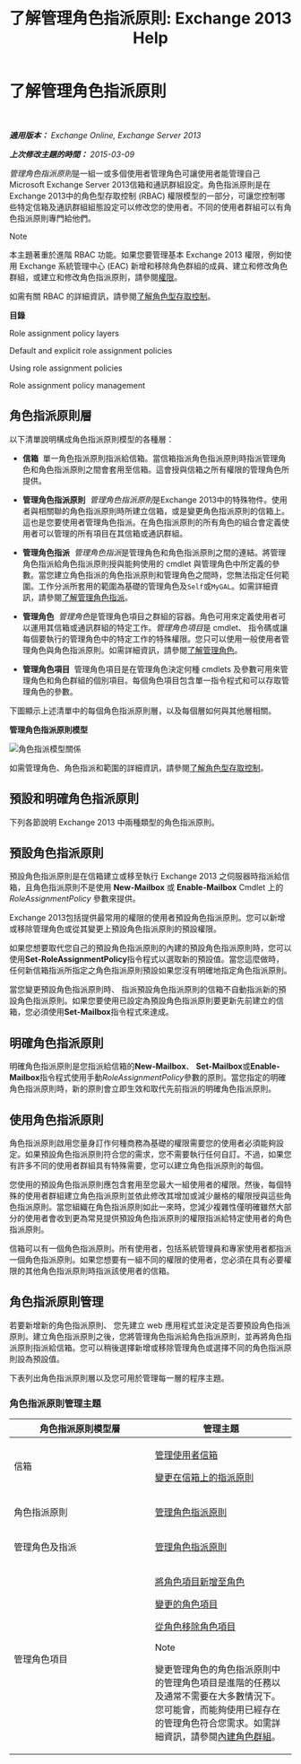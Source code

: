 ﻿---
title: '了解管理角色指派原則: Exchange 2013 Help'
TOCTitle: 了解管理角色指派原則
ms:assetid: 25913e43-326a-4371-90b5-021a35f100fe
ms:mtpsurl: https://technet.microsoft.com/zh-tw/library/Dd638100(v=EXCHG.150)
ms:contentKeyID: 50472839
ms.date: 05/21/2018
mtps_version: v=EXCHG.150
ms.translationtype: MT
---

# 了解管理角色指派原則

 

_**適用版本：** Exchange Online, Exchange Server 2013_

_**上次修改主題的時間：** 2015-03-09_

*管理角色指派原則*是一組一或多個使用者管理角色可讓使用者能管理自己 Microsoft Exchange Server 2013信箱和通訊群組設定。角色指派原則是在Exchange 2013中的角色型存取控制 (RBAC) 權限模型的一部分，可讓您控制哪些特定信箱及通訊群組組態設定可以修改您的使用者。不同的使用者群組可以有角色指派原則專門給他們。


> [!NOTE]  
> 本主題著重於進階 RBAC 功能。如果您要管理基本 Exchange 2013 權限，例如使用 Exchange 系統管理中心 (EAC) 新增和移除角色群組的成員、建立和修改角色群組，或建立和修改角色指派原則，請參閱<a href="permissions-exchange-2013-help.md">權限</a>。




如需有關 RBAC 的詳細資訊，請參閱[了解角色型存取控制](understanding-role-based-access-control-exchange-2013-help.md)。

**目錄**

Role assignment policy layers

Default and explicit role assignment policies

Using role assignment policies

Role assignment policy management

## 角色指派原則層

以下清單說明構成角色指派原則模型的各種層：

  - **信箱**  單一角色指派原則指派給信箱。當信箱指派角色指派原則時指派管理角色和角色指派原則之間會套用至信箱。這會授與信箱之所有權限的管理角色所提供。

  - **管理角色指派原則**  *管理角色指派原則*是Exchange 2013中的特殊物件。使用者與相關聯的角色指派原則時所建立信箱，或是變更角色指派原則的信箱上。這也是您要使用者管理角色指派。在角色指派原則的所有角色的組合會定義使用者可以管理的所有項目在其信箱或通訊群組。

  - **管理角色指派**  *管理角色指派*是管理角色和角色指派原則之間的連結。將管理角色指派給角色指派原則授與能夠使用的 cmdlet 與管理角色中所定義的參數。當您建立角色指派的角色指派原則和管理角色之間時，您無法指定任何範圍。工作分派所套用的範圍為基礎的管理角色及`Self`或`MyGAL`。如需詳細資訊，請參閱[了解管理角色指派](understanding-management-role-assignments-exchange-2013-help.md)。

  - **管理角色**  *管理角色*是管理角色項目之群組的容器。角色可用來定義使用者可以運用其信箱或通訊群組的特定工作。*管理角色項目*是 cmdlet、 指令碼或讓每個要執行的管理角色中的特定工作的特殊權限。您只可以使用一般使用者管理角色與角色指派原則。如需詳細資訊，請參閱[了解管理角色](understanding-management-roles-exchange-2013-help.md)。

  - **管理角色項目**  管理角色項目是在管理角色決定何種 cmdlets 及參數可用來管理角色和角色群組的個別項目。每個角色項目包含單一指令程式和可以存取管理角色的參數。

下圖顯示上述清單中的每個角色指派原則層，以及每個層如何與其他層相關。

**管理角色指派原則模型**

![角色指派模型關係](images/Dd638100.7f7c11ca-0d61-464d-98a3-a9991ec811b5(EXCHG.150).jpg "角色指派模型關係")

如需管理角色、角色指派和範圍的詳細資訊，請參閱[了解角色型存取控制](understanding-role-based-access-control-exchange-2013-help.md)。

## 預設和明確角色指派原則

下列各節說明 Exchange 2013 中兩種類型的角色指派原則。

## 預設角色指派原則

預設角色指派原則是在信箱建立或移至執行 Exchange 2013 之伺服器時指派給信箱，且角色指派原則不是使用 **New-Mailbox** 或 **Enable-Mailbox** Cmdlet 上的 *RoleAssignmentPolicy* 參數來提供。

Exchange 2013包括提供最常用的權限的使用者預設角色指派原則。您可以新增或移除管理角色或從其變更上預設角色指派原則的預設權限。

如果您想要取代您自己的預設角色指派原則的內建的預設角色指派原則時，您可以使用**Set-RoleAssignmentPolicy**指令程式以選取新的預設值。當您這麼做時，任何新信箱指派所指定之角色指派原則預設如果您沒有明確地指定角色指派原則。

當您變更預設角色指派原則時、 指派預設角色指派原則的信箱不自動指派新的預設角色指派原則。如果您要使用已設定為預設角色指派原則要更新先前建立的信箱，您必須使用**Set-Mailbox**指令程式來達成。

## 明確角色指派原則

明確角色指派原則是您指派給信箱的**New-Mailbox**、 **Set-Mailbox**或**Enable-Mailbox**指令程式使用手動*RoleAssignmentPolicy*參數的原則。當您指定的明確角色指派原則時，新的原則會立即生效和取代先前指派的明確角色指派原則。

## 使用角色指派原則

角色指派原則啟用您量身訂作何種商務為基礎的權限需要您的使用者必須能夠設定。如果預設角色指派原則符合您的需求，您不需要執行任何自訂。不過，如果您有許多不同的使用者群組具有特殊需要，您可以建立角色指派原則的每個。

您使用的預設角色指派原則應包含套用至您最大一組使用者的權限。然後，每個特殊的使用者群組建立角色指派原則並依此修改其增加或減少嚴格的權限授與這些角色指派原則。當您組織在角色指派原則如此一來時，您減少複雜性僅明確雖然大部分的使用者會收到更為常見提供預設角色指派原則的權限指派給特定使用者的角色指派原則。

信箱可以有一個角色指派原則。所有使用者，包括系統管理員和專家使用者都指派一個角色指派原則。如果您想要有一組不同的權限的使用者，您必須在具有必要權限的其他角色指派原則時指派該使用者的信箱。

## 角色指派原則管理

若要新增新的角色指派原則、 您先建立 web 應用程式並決定是否要預設角色指派原則。建立角色指派原則之後，您將管理角色指派給角色指派原則，並再將角色指派原則指派給信箱。您可以稍後選擇新增或移除管理角色或選擇不同的角色指派原則設為預設值。

下表列出角色指派原則層以及您可用於管理每一層的程序主題。

### 角色指派原則管理主題

<table>
<colgroup>
<col style="width: 50%" />
<col style="width: 50%" />
</colgroup>
<thead>
<tr class="header">
<th>角色指派原則模型層</th>
<th>管理主題</th>
</tr>
</thead>
<tbody>
<tr class="odd">
<td><p>信箱</p></td>
<td><p><a href="https://docs.microsoft.com/zh-tw/exchange/recipients-in-exchange-online/manage-user-mailboxes/manage-user-mailboxes">管理使用者信箱</a></p>
<p><a href="change-the-assignment-policy-on-a-mailbox-exchange-2013-help.md">變更在信箱上的指派原則</a></p></td>
</tr>
<tr class="even">
<td><p>角色指派原則</p></td>
<td><p><a href="manage-role-assignment-policies-exchange-2013-help.md">管理角色指派原則</a></p>
<p></p></td>
</tr>
<tr class="odd">
<td><p>管理角色及指派</p></td>
<td><p><a href="manage-role-assignment-policies-exchange-2013-help.md">管理角色指派原則</a></p>
<p></p></td>
</tr>
<tr class="even">
<td><p>管理角色項目</p></td>
<td><p><a href="add-a-role-entry-to-a-role-exchange-2013-help.md">將角色項目新增至角色</a></p>
<p><a href="change-a-role-entry-exchange-2013-help.md">變更的角色項目</a></p>
<p><a href="remove-a-role-entry-from-a-role-exchange-2013-help.md">從角色移除角色項目</a></p>

> [!NOTE]  
> 變更管理角色的角色指派原則中的管理角色項目是進階的任務以及通常不需要在大多數情況下。您可能會，而能夠使用已經存在的管理角色符合您需求。如需詳細資訊，請參閱<a href="built-in-role-groups-exchange-2013-help.md">內建角色群組</a>。



</td>
</tr>
</tbody>
</table>

